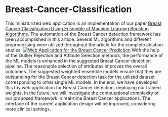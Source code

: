 # Breast-Cancer-Classification

This miniaturized web application is an implementation of our paper [Breast Cancer Classification Using Ensemble of Machine Learning Boosting Algorithms](https://ieeexplore.ieee.org/abstract/document/9850750). The automation of the Breast Cancer detection framework has been accomplished in this article. Several ML algorithms and different preprocessing were utilized throughout the article for the complete ablation studies. 
[![Web Application for the Breast Cancer Prediction](https://img.youtube.com/vi/ogyGjenGju0/maxresdefault.jpg)](https://www.youtube.com/watch?v=ogyGjenGju0)
With the help of the Outlier Rejection and Attibute Selection methods, the performance of the ML models is enhanced in the suggested Breast Cancer detection pipeline. The reasonable selection of attributes improves the overall outcomes. The suggested weighted ensemble models ensure that they are outstanding for the Breast Cancer detection task for the utilized dataset corresponding
to other single ML models. In the end, we have developed this toy web application for Breast Cancer detection, deploying our trained weights. In the future, we will investigate the computational complexity of our proposed framework in real-time Breast Cancer applications. The interface of the current application design will be improved, considering more clinical settings. 
